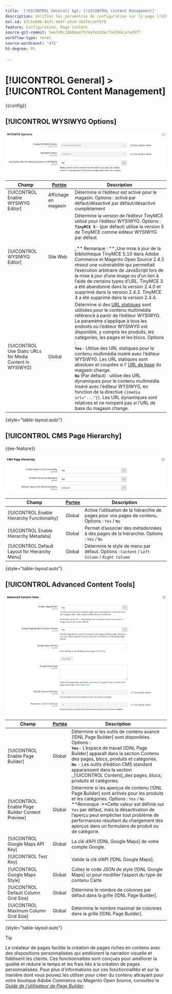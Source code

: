 ```yaml
---
title: '[!UICONTROL General] &gt; [!UICONTROL Content Management]'
description: Vérifiez les paramètres de configuration sur la page [!UICONTROL General] &gt; [!UICONTROL Content Management] de l’administrateur Commerce.
exl-id: 67c5e89b-0a7c-4e4f-a5ad-10376c3ef6f9
feature: Configuration, Page Content
source-git-commit: 5eef49c10680a47574afe3d3ecfa430dca7ad9ff
workflow-type: tm+mt
source-wordcount: '471'
ht-degree: 0%

---
```


# [!UICONTROL General] > [!UICONTROL Content Management]

{{config}}

## [!UICONTROL WYSIWYG Options]

![Options WYSIWYG](./assets/content-management-wysiwyg-options.png)<!-- zoom -->

<!-- [WYSIWYG Options](https://docs.magento.com/user-guide/cms/editor.html) -->

| Champ | [Portée](../../getting-started/websites-stores-views.md#scope-settings) | Description |
|--- |--- |--- |
| [!UICONTROL Enable WYSIWYG Editor] | Affichage en magasin | Détermine si l’éditeur est activé pour le magasin. Options : activé par défaut/désactivé par défaut/désactivé complètement |
| [!UICONTROL WYSIWYG Editor] | Site Web | Détermine la version de l’éditeur TinyMCE utilisé pour l’éditeur WYSIWYG. Options : <br/>**`TinyMCE 5`**- (par défaut) utilise la version 5 de TinyMCE comme éditeur WYSIWYG par défaut.<br><br>_** Remarque : **_Une mise à jour de la bibliothèque TinyMCE 5.10 dans Adobe Commerce et Magento Open Source 2.4.5 résout une vulnérabilité qui permettait l’exécution arbitraire de JavaScript lors de la mise à jour d’une image ou d’un lien à l’aide de certains types d’URL. TinyMCE 3 a été abandonné dans la version 2.4.0 et supprimé dans la version 2.4.3. TinyMCE 4 a été supprimé dans la version 2.4.4. |
| [!UICONTROL Use Static URLs for Media Content in WYSIWYG] | Global | Détermine si des [URL statiques](../../content-design/catalog-urls-dynamic-media.md) sont utilisées pour le contenu multimédia référencé à partir de l’éditeur WYSIWYG. Le paramètre s’applique à tous les endroits où l’éditeur WYSIWYG est disponible, y compris les produits, les catégories, les pages et les blocs. Options : <br/>**`Yes`**- Utilise des URL statiques pour le contenu multimédia inséré avec l’éditeur WYSIWYG. Les URL statiques sont absolues et coupées si l’ [URL de base](../../stores-purchase/store-urls.md) du magasin change.<br/>**`No`** (Par défaut) : utilise des URL dynamiques pour le contenu multimédia inséré avec l’éditeur WYSIWYG, en fonction de la directive `{{media url="..."}}`. Les URL dynamiques sont relatives et ne rompent pas si l’URL de base du magasin change. |

{style="table-layout:auto"}

## [!UICONTROL CMS Page Hierarchy]

{{ee-feature}}

![Hiérarchie de page CMS](./assets/content-management-cms-page-hierarchy.png)<!-- zoom -->

<!--[CMS Page Hierarchy](https://docs.magento.com/user-guide/cms/page-hierarchy.html) -->

| Champ | [Portée](../../getting-started/websites-stores-views.md#scope-settings) | Description |
|--- |--- |--- |
| [!UICONTROL Enable Hierarchy Functionality] | Global | Active l’utilisation de la hiérarchie de pages pour vos pages de contenu. Options : `Yes` / `No` |
| [!UICONTROL Enable Hierarchy Metadata] | Global | Permet d’associer des métadonnées à des pages de la hiérarchie. Options : `Yes` / `No` |
| [!UICONTROL Default Layout for Hierarchy Menu] | Global | Détermine le style de menu par défaut. Options : `Content` / `Left Column` / `Right Column` |

{style="table-layout:auto"}

## [!UICONTROL Advanced Content Tools]

![Outils de contenu avancé](./assets/content-management-advanced-content-tools.png)<!-- zoom -->

<!-- [Advanced Content Tools](https://docs.magento.com/user-guide/cms/page-builder-workspace.html) -->

| Champ | [Portée](../../getting-started/websites-stores-views.md#scope-settings) | Description |
|--- |--- |--- |
| [!UICONTROL Enable Page Builder] | Global | Détermine si les outils de contenu avancé [!DNL Page Builder] sont disponibles. Options : <br/>**`Yes`**- L’espace de travail [!DNL Page Builder] apparaît dans la section Contenu des pages, blocs, produits et catégories.<br/>**`No`** - Les outils d’édition CMS standard apparaissent dans la section _[!UICONTROL Content]_des pages, blocs, produits et catégories. |
| [!UICONTROL Enable Page Builder Content Preview] | Global | Détermine si les aperçus de contenu [!DNL Page Builder] sont activés pour les produits et les catégories. Options : `Yes` / `No` <br/>**_Remarque :_**Cette valeur est définie sur `Yes` par défaut, mais la désactivation de l’aperçu peut empêcher tout problème de performances résultant du chargement des aperçus dans un formulaire de produit ou de catégorie. |
| [!UICONTROL Google Maps API Key] | Global | La clé d’API [!DNL Google Maps] de votre compte Google. |
| [!UICONTROL Test Key] |  | Valide la clé d’API [!DNL Google Maps]. |
| [!UICONTROL Google Maps Style] | Global | Collez le code JSON de style [!DNL Google Maps] ici pour modifier l’aspect du type de contenu Carte. |
| [!UICONTROL Default Column Grid Size] | Global | Détermine le nombre de colonnes par défaut dans la grille [!DNL Page Builder]. |
| [!UICONTROL Maximum Column Grid Size] | Global | Détermine le nombre maximal de colonnes dans la grille [!DNL Page Builder]. |

{style="table-layout:auto"}

>[!TIP]
>
>Le créateur de pages facilite la création de pages riches en contenu avec des dispositions personnalisées qui améliorent la narration visuelle et fidélisent les clients. Ces fonctionnalités sont conçues pour améliorer la qualité et réduire le temps et les frais liés à la création de pages personnalisées. Pour plus d’informations sur ces fonctionnalités et sur la manière dont vous pouvez les utiliser pour créer du contenu attrayant pour votre boutique Adobe Commerce ou Magento Open Source, consultez le [_Guide de l’utilisateur de Page Builder_](../../page-builder/guide-overview.md).
